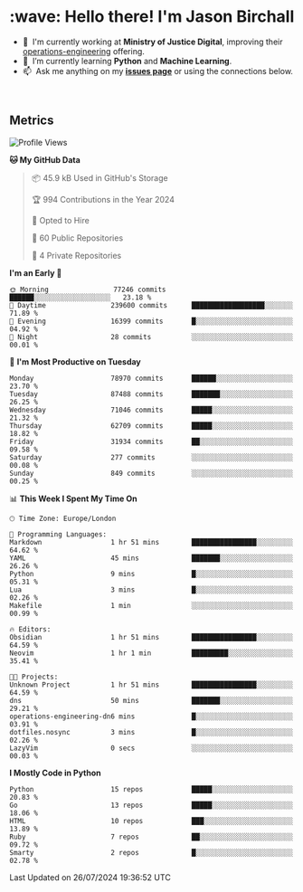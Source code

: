 <h1 align="left" id="jason-title">:wave: Hello there! I'm Jason Birchall</h1>

- :office: &nbsp;I'm currently working at **Ministry of Justice Digital**, improving their [operations-engineering](https://github.com/ministryofjustice/operations-engineering) offering.
- :seedling: &nbsp;I’m currently learning **Python** and **Machine Learning**.
- :mailbox: &nbsp;Ask me anything on my **[issues page]** or using the connections below.


<br>


<h2>Metrics</h2>

<!--START_SECTION:waka-->
![Profile Views](http://img.shields.io/badge/Profile%20Views-0-blue)

**🐱 My GitHub Data** 

> 📦 45.9 kB Used in GitHub's Storage 
 > 
> 🏆 994 Contributions in the Year 2024
 > 
> 💼 Opted to Hire
 > 
> 📜 60 Public Repositories 
 > 
> 🔑 4 Private Repositories 
 > 
**I'm an Early 🐤** 

```text
🌞 Morning                77246 commits       ██████░░░░░░░░░░░░░░░░░░░   23.18 % 
🌆 Daytime                239600 commits      ██████████████████░░░░░░░   71.89 % 
🌃 Evening                16399 commits       █░░░░░░░░░░░░░░░░░░░░░░░░   04.92 % 
🌙 Night                  28 commits          ░░░░░░░░░░░░░░░░░░░░░░░░░   00.01 % 
```
📅 **I'm Most Productive on Tuesday** 

```text
Monday                   78970 commits       ██████░░░░░░░░░░░░░░░░░░░   23.70 % 
Tuesday                  87488 commits       ███████░░░░░░░░░░░░░░░░░░   26.25 % 
Wednesday                71046 commits       █████░░░░░░░░░░░░░░░░░░░░   21.32 % 
Thursday                 62709 commits       █████░░░░░░░░░░░░░░░░░░░░   18.82 % 
Friday                   31934 commits       ██░░░░░░░░░░░░░░░░░░░░░░░   09.58 % 
Saturday                 277 commits         ░░░░░░░░░░░░░░░░░░░░░░░░░   00.08 % 
Sunday                   849 commits         ░░░░░░░░░░░░░░░░░░░░░░░░░   00.25 % 
```


📊 **This Week I Spent My Time On** 

```text
🕑︎ Time Zone: Europe/London

💬 Programming Languages: 
Markdown                 1 hr 51 mins        ████████████████░░░░░░░░░   64.62 % 
YAML                     45 mins             ███████░░░░░░░░░░░░░░░░░░   26.26 % 
Python                   9 mins              █░░░░░░░░░░░░░░░░░░░░░░░░   05.31 % 
Lua                      3 mins              █░░░░░░░░░░░░░░░░░░░░░░░░   02.26 % 
Makefile                 1 min               ░░░░░░░░░░░░░░░░░░░░░░░░░   00.99 % 

🔥 Editors: 
Obsidian                 1 hr 51 mins        ████████████████░░░░░░░░░   64.59 % 
Neovim                   1 hr 1 min          █████████░░░░░░░░░░░░░░░░   35.41 % 

🐱‍💻 Projects: 
Unknown Project          1 hr 51 mins        ████████████████░░░░░░░░░   64.59 % 
dns                      50 mins             ███████░░░░░░░░░░░░░░░░░░   29.21 % 
operations-engineering-dn6 mins              █░░░░░░░░░░░░░░░░░░░░░░░░   03.91 % 
dotfiles.nosync          3 mins              █░░░░░░░░░░░░░░░░░░░░░░░░   02.26 % 
LazyVim                  0 secs              ░░░░░░░░░░░░░░░░░░░░░░░░░   00.03 % 
```

**I Mostly Code in Python** 

```text
Python                   15 repos            █████░░░░░░░░░░░░░░░░░░░░   20.83 % 
Go                       13 repos            █████░░░░░░░░░░░░░░░░░░░░   18.06 % 
HTML                     10 repos            ███░░░░░░░░░░░░░░░░░░░░░░   13.89 % 
Ruby                     7 repos             ██░░░░░░░░░░░░░░░░░░░░░░░   09.72 % 
Smarty                   2 repos             █░░░░░░░░░░░░░░░░░░░░░░░░   02.78 % 
```




 Last Updated on 26/07/2024 19:36:52 UTC
<!--END_SECTION:waka-->

<!-- links -->

[issues page]: https://github.com/jasonBirchall/jasonBirchall/issues "jasonBirchall/issues"
